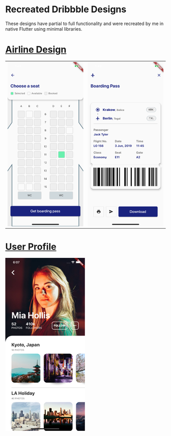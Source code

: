 # Recreated Dribbble Designs

These designs have partial to full functionality and were recreated by me in native Flutter using minimal libraries.

# [Airline Design](https://dribbble.com/shots/9706802-Check-in-flow-LOT-iOS-App/attachments/1736215?mode=media)

|       |       |
|------------|-------------|
| <img src="assets/airline/airline.png" alt="drawing" width="250"/> | <img src="assets/airline/boarding_pass.png" alt="drawing" width="250"/> |

# [User Profile](https://dribbble.com/shots/9712939-User-Profile-Daily-UI-006/attachments/1742767?mode=media)

<img src="assets/user_profile/user_profile.png" alt="drawing" width="250"/>